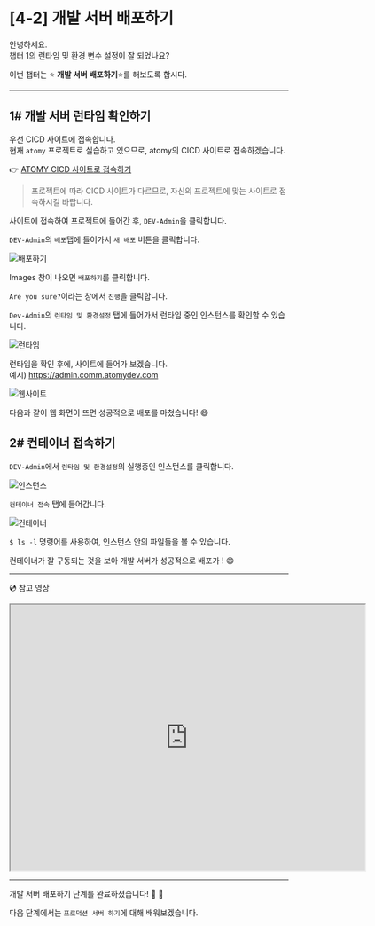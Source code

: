 # [4-2] 개발 서버 배포하기

안녕하세요.               
챕터 1의 런타임 및 환경 변수 설정이 잘 되었나요?

이번 챕터는 :star: **개발 서버 배포하기**:star:를 해보도록 합시다.

---
## 1# 개발 서버 런타임 확인하기

우선 CICD 사이트에 접속합니다.     
현재 `atomy` 프로젝트로 실습하고 있으므로, atomy의 CICD 사이트로 접속하겠습니다.

:point_right: [ATOMY CICD 사이트로 접속하기](http://cicd.atomyops.com)

> 프로젝트에 따라 CICD 사이트가 다르므로, 자신의 프로젝트에 맞는 사이트로 접속하시길 바랍니다.

사이트에 접속하여  프로젝트에 들어간 후, `DEV-Admin`을 클릭합니다. 

`DEV-Admin`의 `배포`탭에 들어가서 `새 배포` 버튼을 클릭합니다.

![배포하기](https://user-images.githubusercontent.com/54167990/65673990-cd881d80-e086-11e9-9f75-01d0d0f79e64.PNG)

Images 창이 나오면 `배포하기`를 클릭합니다.

`Are you sure?`이라는 창에서 `진행`을 클릭합니다.

`Dev-Admin`의 `런타임 및 환경설정` 탭에 들어가서 런타임 중인 인스턴스를 확인할 수 있습니다.

![런타임](https://user-images.githubusercontent.com/54167990/65733597-76c42780-e10a-11e9-920e-e1677e10efdd.png)

런타임을 확인 후에, 사이트에 들어가 보겠습니다.  
예시) https://admin.comm.atomydev.com

![웹사이트](https://user-images.githubusercontent.com/54167990/65733598-775cbe00-e10a-11e9-8b0c-5e73c0352b06.png)

다음과 같이 웹 화면이 뜨면 성공적으로 배포를 마쳤습니다! :smile:


## 2# 컨테이너 접속하기

`DEV-Admin`에서 `런타임 및 환경설정`의 실행중인 인스턴스를 클릭합니다.

![인스턴스](https://user-images.githubusercontent.com/54167990/65737751-85b2d600-e11a-11e9-80ca-2358ceb39242.png)

`컨테이너 접속` 탭에 들어갑니다.

![컨테이너](https://user-images.githubusercontent.com/54167990/65737875-e2ae8c00-e11a-11e9-8e6b-827a54f3f683.png)

`$ ls -l` 명령어를 사용하여, 인스턴스 안의 파일들을 볼 수 있습니다.

컨테이너가 잘 구동되는 것을 보아 개발 서버가 성공적으로 배포가 ! :smile:


---
:cd: 참고 영상

<iframe src="https://drive.google.com/file/d/1nC3gm5hFEOTNlxrhWFRgkcd7sG4I8J73/preview" width="640" height="480"></iframe>

---

개발 서버 배포하기 단계를 완료하셨습니다! :clap: :clap:

다음 단계에서는 `프로덕션 서버 하기`에 대해 배워보겠습니다.
